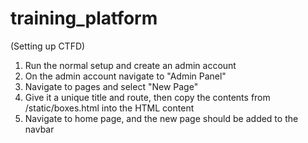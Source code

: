 # training_platform
(Setting up CTFD)
1. Run the normal setup and create an admin account
2. On the admin account navigate to "Admin Panel"
3. Navigate to pages and select "New Page"
4. Give it a unique title and route, then copy the contents from /static/boxes.html into the HTML content
5. Navigate to home page, and the new page should be added to the navbar
